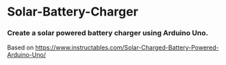 # Solar-Battery-Charger

### Create a solar powered battery charger using Arduino Uno. 

  Based on https://www.instructables.com/Solar-Charged-Battery-Powered-Arduino-Uno/
